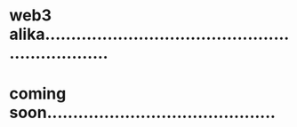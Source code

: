 # web3 alika..................................................................
# coming soon............................................
